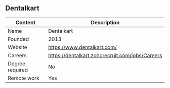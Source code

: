 ## Dentalkart

| Content         | Description                 |
| --------------- | --------------------------- |
| Name            | Dentalkart               |
| Founded         | 2013                       |
| Website         | https://www.dentalkart.com/        |
| Careers         | https://dentalkart.zohorecruit.com/jobs/Careers |
| Degree required | No                          |
| Remote work     | Yes                         |
